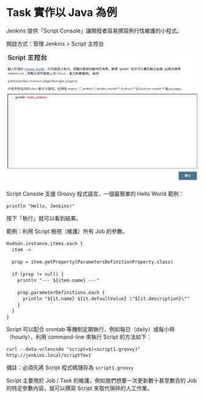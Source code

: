 # Task 實作以 Java 為例

Jenkins 提供「Script Console」讓開發者容易撰寫例行性維護的小程式。

開啟方式：管理 Jenkins > Script 主控台

![](images/script-console-hello.png)

Script Console 支援 Groovy 程式語言，一個最簡單的 Hello World 範例：

    println "Hello, Jenkins!"

按下「執行」就可以看到結果。

範例：利用 Script 檢視（維護）所有 Job 的參數。

    Hudson.instance.items.each {
      item ->
    
      prop = item.getProperty(ParametersDefinitionProperty.class)
    
      if (prop != null) {
        println "--- ${item.name} ---"
    
        prop.parameterDefinitions.each {
          println "${it.name} ${it.defaultValue} \"${it.description}\""
        }
      }
    }

Script 可以配合 crontab 等機制定期執行，例如每日（daily）或每小時（hourly），利用 command-line 來執行 Script 的方法如下：

    curl --data-urlencode "script=$(<script1.groovy)" http://jenkins.local/scriptText

備註：必須先將 Script 程式碼儲存為 `script1.groovy`

Script 主要用於 Job / Task 的維護，例如我們想要一次更新數十甚至數百的 Job 的特定參數內容，就可以撰寫 Script 來取代瑣碎的人工作業。